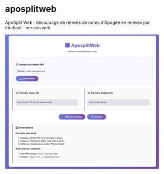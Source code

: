 # aposplitweb
ApoSplit Web : découpage de relevés de notes d'Apogée en relevés par étudiant - version web

![index.png](./images/index.png)
